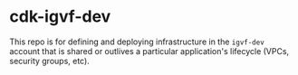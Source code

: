 # cdk-igvf-dev
This repo is for defining and deploying infrastructure in the `igvf-dev` account that is shared or outlives a particular application's lifecycle (VPCs, security groups, etc).